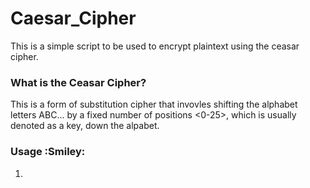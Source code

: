 # Caesar_Cipher

This is a simple script to be used to encrypt plaintext using the ceasar cipher.

### What is the Ceasar Cipher?

This is a form of substitution cipher that invovles shifting the alphabet letters ABC... by a fixed number of positions <0-25>, which is usually denoted as a key, down the alpabet.

### Usage :Smiley:

  1. 
